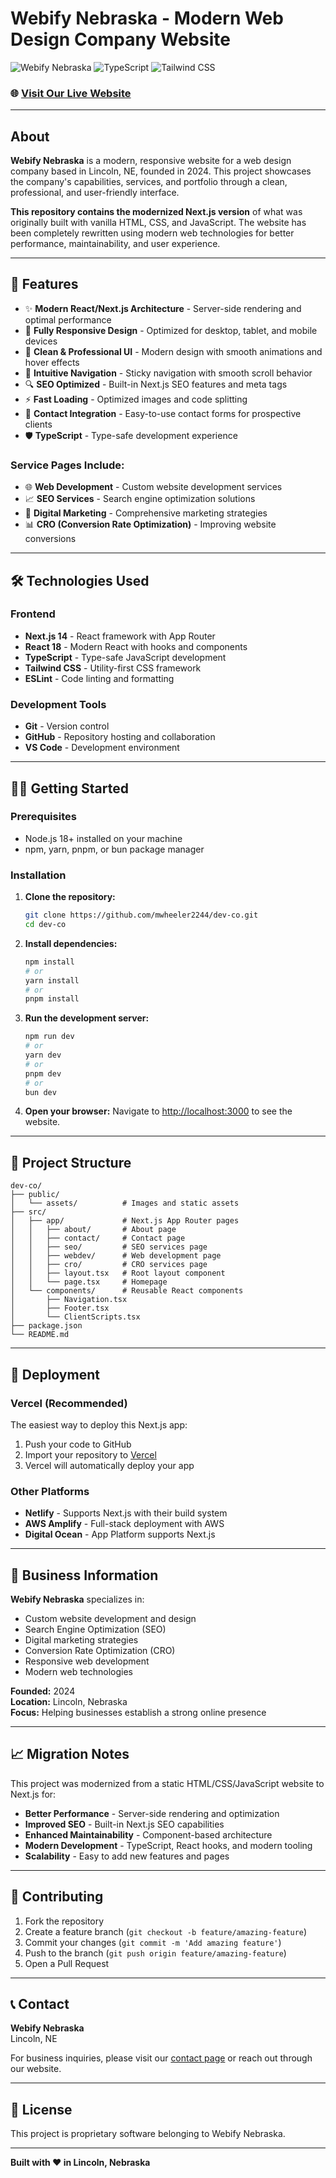 # **Webify Nebraska - Modern Web Design Company Website**

![Webify Nebraska](https://img.shields.io/badge/Built%20with-Next.js-black?style=for-the-badge&logo=next.js)
![TypeScript](https://img.shields.io/badge/TypeScript-007ACC?style=for-the-badge&logo=typescript&logoColor=white)
![Tailwind CSS](https://img.shields.io/badge/Tailwind_CSS-38B2AC?style=for-the-badge&logo=tailwind-css&logoColor=white)

### 🌐 [Visit Our Live Website](https://webify-nebraska.com)

---

## **About**

**Webify Nebraska** is a modern, responsive website for a web design company based in Lincoln, NE, founded in 2024. This project showcases the company's capabilities, services, and portfolio through a clean, professional, and user-friendly interface.

**This repository contains the modernized Next.js version** of what was originally built with vanilla HTML, CSS, and JavaScript. The website has been completely rewritten using modern web technologies for better performance, maintainability, and user experience.

---

## **🚀 Features**

- ✨ **Modern React/Next.js Architecture** - Server-side rendering and optimal performance
- 📱 **Fully Responsive Design** - Optimized for desktop, tablet, and mobile devices
- 🎨 **Clean & Professional UI** - Modern design with smooth animations and hover effects
- 🧭 **Intuitive Navigation** - Sticky navigation with smooth scroll behavior
- 🔍 **SEO Optimized** - Built-in Next.js SEO features and meta tags
- ⚡ **Fast Loading** - Optimized images and code splitting
- 📧 **Contact Integration** - Easy-to-use contact forms for prospective clients
- 🛡️ **TypeScript** - Type-safe development experience

### **Service Pages Include:**

- 🌐 **Web Development** - Custom website development services
- 📈 **SEO Services** - Search engine optimization solutions
- 🎯 **Digital Marketing** - Comprehensive marketing strategies
- 📊 **CRO (Conversion Rate Optimization)** - Improving website conversions

---

## **🛠️ Technologies Used**

### **Frontend**

- **Next.js 14** - React framework with App Router
- **React 18** - Modern React with hooks and components
- **TypeScript** - Type-safe JavaScript development
- **Tailwind CSS** - Utility-first CSS framework
- **ESLint** - Code linting and formatting

### **Development Tools**

- **Git** - Version control
- **GitHub** - Repository hosting and collaboration
- **VS Code** - Development environment

---

## **🏃‍♂️ Getting Started**

### **Prerequisites**

- Node.js 18+ installed on your machine
- npm, yarn, pnpm, or bun package manager

### **Installation**

1. **Clone the repository:**

   ```bash
   git clone https://github.com/mwheeler2244/dev-co.git
   cd dev-co
   ```

2. **Install dependencies:**

   ```bash
   npm install
   # or
   yarn install
   # or
   pnpm install
   ```

3. **Run the development server:**

   ```bash
   npm run dev
   # or
   yarn dev
   # or
   pnpm dev
   # or
   bun dev
   ```

4. **Open your browser:**
   Navigate to [http://localhost:3000](http://localhost:3000) to see the website.

---

## **📁 Project Structure**

```
dev-co/
├── public/
│   └── assets/          # Images and static assets
├── src/
│   ├── app/             # Next.js App Router pages
│   │   ├── about/       # About page
│   │   ├── contact/     # Contact page
│   │   ├── seo/         # SEO services page
│   │   ├── webdev/      # Web development page
│   │   ├── cro/         # CRO services page
│   │   ├── layout.tsx   # Root layout component
│   │   └── page.tsx     # Homepage
│   └── components/      # Reusable React components
│       ├── Navigation.tsx
│       ├── Footer.tsx
│       └── ClientScripts.tsx
├── package.json
└── README.md
```

---

## **🚀 Deployment**

### **Vercel (Recommended)**

The easiest way to deploy this Next.js app:

1. Push your code to GitHub
2. Import your repository to [Vercel](https://vercel.com)
3. Vercel will automatically deploy your app

### **Other Platforms**

- **Netlify** - Supports Next.js with their build system
- **AWS Amplify** - Full-stack deployment with AWS
- **Digital Ocean** - App Platform supports Next.js

---

## **🎯 Business Information**

**Webify Nebraska** specializes in:

- Custom website development and design
- Search Engine Optimization (SEO)
- Digital marketing strategies
- Conversion Rate Optimization (CRO)
- Responsive web development
- Modern web technologies

**Founded:** 2024  
**Location:** Lincoln, Nebraska  
**Focus:** Helping businesses establish a strong online presence

---

## **📈 Migration Notes**

This project was modernized from a static HTML/CSS/JavaScript website to Next.js for:

- **Better Performance** - Server-side rendering and optimization
- **Improved SEO** - Built-in Next.js SEO capabilities
- **Enhanced Maintainability** - Component-based architecture
- **Modern Development** - TypeScript, React hooks, and modern tooling
- **Scalability** - Easy to add new features and pages

---

## **🤝 Contributing**

1. Fork the repository
2. Create a feature branch (`git checkout -b feature/amazing-feature`)
3. Commit your changes (`git commit -m 'Add amazing feature'`)
4. Push to the branch (`git push origin feature/amazing-feature`)
5. Open a Pull Request

---

## **📞 Contact**

**Webify Nebraska**  
Lincoln, NE

For business inquiries, please visit our [contact page](http://localhost:3000/contact) or reach out through our website.

---

## **📄 License**

This project is proprietary software belonging to Webify Nebraska.

---

**Built with ❤️ in Lincoln, Nebraska**
